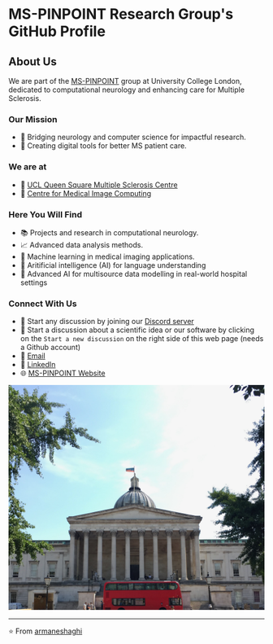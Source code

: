 # MS-PINPOINT Research Group's GitHub Profile

## About Us

We are part of the [MS-PINPOINT](https://www.ms-pinpoint.com) group at University College London, dedicated to computational neurology and enhancing care for Multiple Sclerosis.

### Our Mission

- 🔬 Bridging neurology and computer science for impactful research.
- 🧠 Creating digital tools for better MS patient care.

### We are at

- 🤝  [UCL Queen Square Multiple Sclerosis Centre](https://www.ucl.ac.uk/ion/research/research-centres/queen-square-multiple-sclerosis-centre)
- 🤝  [Centre for Medical Image Computing](https://www.ucl.ac.uk/computer-science/research/research-groups/centre-medical-image-computing)

### Here You Will Find

- 📚 Projects and research in computational neurology.
- 📈 Advanced data analysis methods.
- 🤖 Machine learning in medical imaging applications.
- 🧠 Aritificial intelligence (AI) for language understanding 
- 🏥 Advanced AI for multisource data modelling in real-world hospital settings


### Connect With Us
- 💬 Start any discussion by joining our [Discord server](https://discord.gg/B2QScCFv93)
- 💬 Start a discussion about a scientific idea or our software by clicking on the `Start a new discussion` on the right side of this web page (needs a Github account)
- 📧 [Email](mailto:a.eshaghi@ucl.ac.uk)
- 🔗 [LinkedIn](https://www.linkedin.com/in/armaneshaghi/)
- 🌐 [MS-PINPOINT Website](https://www.ms-pinpoint.com)

![UCL Queen Square Institute of Neurology and the National Hospital for Neurology and Neurosurgery](assets/ucl_campus.jpeg)

---

⭐️ From [armaneshaghi](https://github.com/armaneshaghi)
